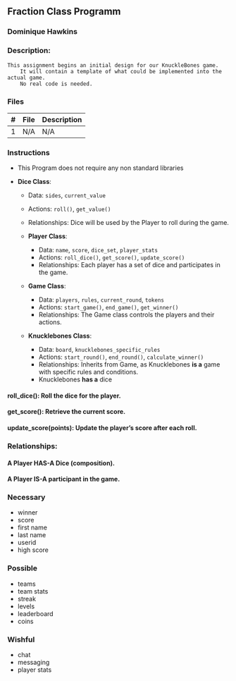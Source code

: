 ## Fraction Class Programm
### Dominique Hawkins
### Description: 
	This assignment begins an initial design for our KnuckleBones game.
    	It will contain a template of what could be implemented into the actual game.
    	No real code is needed.
### Files
|   #   | File     | Description                      |
| :---: | -------- | -------------------------------- |
|   1   |    N/A   | N/A |
### Instructions
- This Program does not require any non standard libraries

- **Dice Class**: 
     - Data: `sides`, `current_value`
     - Actions: `roll()`, `get_value()`
     - Relationships: Dice will be used by the Player to roll during the game.
   
   - **Player Class**:
     - Data: `name`, `score`, `dice_set`, `player_stats`
     - Actions: `roll_dice()`, `get_score()`, `update_score()`
     - Relationships: Each player has a set of dice and participates in the game.
   
   - **Game Class**:
     - Data: `players`, `rules`, `current_round`, `tokens`
     - Actions: `start_game()`, `end_game()`, `get_winner()`
     - Relationships: The Game class controls the players and their actions.

   - **Knucklebones Class**:
     - Data: `board`, `knucklebones_specific_rules`
     - Actions: `start_round()`, `end_round()`, `calculate_winner()`
     - Relationships: Inherits from Game, as Knucklebones **is a** game with specific rules and conditions.
     - Knucklebones **has a** dice
     
#### roll_dice(): Roll the dice for the player.
#### get_score(): Retrieve the current score.
#### update_score(points): Update the player’s score after each roll.

### Relationships:

#### A Player HAS-A Dice (composition).
#### A Player IS-A participant in the game.

   

### Necessary
- winner
- score
- first name
- last name
- userid
- high score
### Possible
- teams
- team stats
- streak
- levels
- leaderboard
- coins
### Wishful
- chat
- messaging
- player stats
